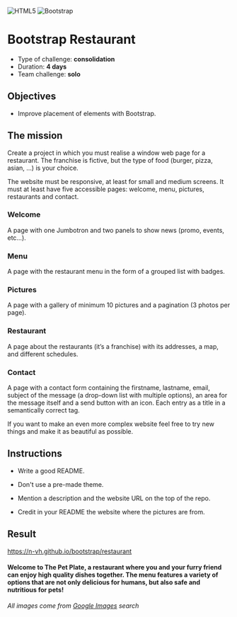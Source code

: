 ![HTML5](https://img.shields.io/badge/html5-%23E34F26.svg?style=for-the-badge&logo=html5&logoColor=white) ![Bootstrap](https://img.shields.io/badge/bootstrap-%23563D7C.svg?style=for-the-badge&logo=bootstrap&logoColor=white)

# Bootstrap Restaurant

- Type of challenge: **consolidation**
- Duration: **4 days**
- Team challenge: **solo**

## Objectives

- Improve placement of elements with Bootstrap.

## The mission

Create a project in which you must realise a window web page for a restaurant. The franchise is fictive, but the type of food (burger, pizza, asian, …​) is your choice.

The website must be responsive, at least for small and medium screens. It must at least have five accessible pages: welcome, menu, pictures, restaurants and contact.

### Welcome

A page with one Jumbotron and two panels to show news (promo, events, etc…​).

### Menu

A page with the restaurant menu in the form of a grouped list with badges.

### Pictures

A page with a gallery of minimum 10 pictures and a pagination (3 photos per page).

### Restaurant

A page about the restaurants (it’s a franchise) with its addresses, a map, and different schedules.

### Contact

A page with a contact form containing the firstname, lastname, email, subject of the message (a drop-down list with multiple options), an area for the message itself and a send button with an icon. Each entry as a title in a semantically correct tag.

If you want to make an even more complex website feel free to try new things and make it as beautiful as possible.

## Instructions

- Write a good README.

- Don't use a pre-made theme.

- Mention a description and the website URL on the top of the repo.

- Credit in your README the website where the pictures are from.

## Result

https://n-vh.github.io/bootstrap/restaurant

#### Welcome to The Pet Plate, a restaurant where you and your furry friend can enjoy high quality dishes together. The menu features a variety of options that are not only delicious for humans, but also safe and nutritious for pets!

_All images come from [Google Images](https://images.google.com) search_
